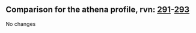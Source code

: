## Comparison for the athena profile, rvn: [291](https://github.com/PRO100KatYT/FortniteProfileRevisions/tree/main/profiles/athena/291%20athena.json)-[293](https://github.com/PRO100KatYT/FortniteProfileRevisions/tree/main/profiles/athena/293%20athena.json)

No changes
